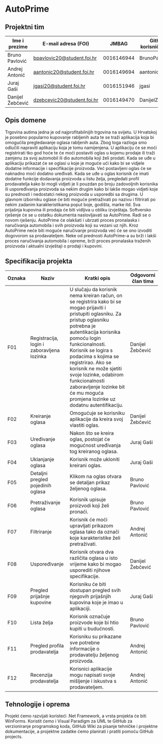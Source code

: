 # AutoPrime

## Projektni tim

Ime i prezime | E-mail adresa (FOI) | JMBAG | Github korisničko ime
------------  | ------------------- | ----- | ---------------------
Bruno Pavlović | bpavlovic20@student.foi.hr | 0016146944  | BrunoPavlovic
Andrej Antonić | aantonic20@student.foi.hr | 0016149694 | aantonic20
Juraj Gaši | jgasi20@student.foi.hr | 0016151946 | jgasi
Danijel Žebčević | dzebcevic20@student.foi.hr | 0016149470 | DanijelZebcevic

## Opis domene
Trgovina autima jedna je od najprofitabilnijih trgovina na svijetu. U Hrvatskoj je posebno popularno kupovanje rabljenih auta te se traži aplikacija koja bi omogućila pregledavanje oglasa rabljenih auta. Zbog toga razloga smo odlučili napraviti aplikaciju koja je tomu namijenjena. U aplikaciju će se moći registrirati tko god hoće te će moći postaviti oglas u kojemu prodaje ili traži zamjenu za svoj automobil ili dio automobila koji želi prodati. Kada se uđe u aplikaciju prikazat će se oglasi u koje je moguće ući kako bi se vidjele dodatne informacije i specifikacije proizvoda. Već postavljeni oglas će se naknadno moći dodatno uređivati. Kada se uđe u oglas korisnik će imati dodatne funkcije dodavanja proizvoda u listu želja, pregledati profil prodavatelja kako bi mogli vidjeti je li pouzdan po broju zadovoljnih korisnika ili uspoređivanja proizvoda sa nekim drugim kako bi lakše mogao vidjeti koje su prednosti i nedostatci nekog proizvoda u usporedbi sa drugima. U glavnom izborniku oglase će biti moguće pretraživati po nazivu i filtrirati po nekim zadanim karakteristikama poput boje, godišta, marke itd. Sva prijašnja kupovina ili prodaja će biti vidljiva u obliku izvještaja. Softversko rješenje će se u ostatku dokumenta naslovljavati sa AutoPrime. Radi se o novom rješenju. AutoPrime će olakšati i ubrzati proces pronalaska i naručivanja automobila i svih proizvoda koji su vezani uz njih. Kroz AutoPrime neće biti moguće naručivanje proizvoda već će se ono izvoditi dogovorom sa prodavateljem. Neke od prednosti AutoPrime-a su brži i lakši proces naručivanja automobila i opreme, brži proces pronalaska traženih proizvoda i aktualni izvještaji o prodaji i kupovini.


## Specifikacija projekta
Oznaka | Naziv | Kratki opis | Odgovorni član tima
------ | ----- | ----------- | -------------------
F01 | Registracija, login i zaboravljena lozinka | U slučaju da korisnik nema kreiran račun, on se registrira kako bi se mogao prijaviti i pristupiti oglasniku.  Za pristup oglasniku potrebna je autentikacija korisnika pomoću login funkcionalnosti. Korisnik se logira s podacima s kojima se registrirao. Ako se korisnik ne može sjetiti svoje lozinke, odabirom funkcionalnosti zaboravljenje lozinke bit će mu moguća promjena lozinke uz dodatnu autentifikaciju. | Danijel Žebčević
F02 | Kreiranje oglasa | Omogućuje se korisniku aplikacije da kreira svoj vlastiti oglas. | Danijel Žebčević
F03 | Uređivanje oglasa | Nakon što se kreira oglas, postojat će mogućnost uređivanja tog kreiranog oglasa. | Juraj Gaši
F04 | Uklanjanje oglasa | Korisnik može ukloniti kreirani oglas. | Juraj Gaši
F05 | Detaljni pregled pojedinih oglasa | Klikom na oglas otvara se detaljan prikaz željenog oglasa. | Bruno Pavlović
F06 | Pretraživanje oglasa | Korisnik upisuje proizvodi koji želi pronaći. | Bruno Pavlović
F07 | Filtriranje | Korisnik će moći upravljati prikazom oglasa tako da označi koje karakteristike želi pretraživati. | Andrej Antonić
F08 | Uspoređivanje | Korisnik otvara dva različita oglasa u isto vrijeme kako bi mogao usporediti njihove specifikacije. | Danijel Žebčević
F09 | Pregled prijašnje kupovine |  Korisniku će biti dostupan pregled svih njegovih prijašnjih kupovina koje je imao u aplikaciji. | Juraj Gaši
F10 | Lista želja | Korisnik označuje proizvode koje bi htio kupiti u budućnosti. | Bruno Pavlović
F11 | Pregled profila prodavatelja | Korisniku su prikazane sve potrebne informacije o prodavatelju željenog proizvoda. | Andrej Antonić
F12 | Recenzija prodavatelja | Korisnici aplikacije mogu napisati svoje mišljenje i iskustva s prodavateljem. | Andrej Antonić


## Tehnologije i oprema
Projekt ćemo razvijati koristeći .Net Framework, a vrsta projekta će biti WinForms. Koristit ćemo i Visual Paradigm za UML te GitHub za verzioniranje programskog koda, GitHub Wiki za pisanje tehničke i projektne dokumentacije, a projektne zadatke ćemo planirati i pratiti pomoću GitHub projects.
